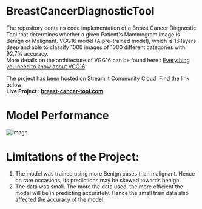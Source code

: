 # **BreastCancerDiagnosticTool**
The repository contains code implementation of a Breast Cancer Diagnostic Tool that determines whether a given Patient's Mammogram Image is Benign or Malignant.
VGG16 model (A pre-trained model), which is 16 layers deep and able to classify 1000 images of 1000 different categories with 92.7% accuracy.<br />
More details on the architecture of VGG16 can be found here : [Everything you need to know about VGG16](https://medium.com/@mygreatlearning/everything-you-need-to-know-about-vgg16-7315defb5918) <br />

The project has been hosted on Streamlit Community Cloud. Find the link below <br />
  **Live Project : [breast-cancer-tool.com](https://johnthuo1-breast-cancer-tool-streamapp-647vh4.streamlit.app/)** <br/>
 
 # Model Performance 
 
 ![image](https://user-images.githubusercontent.com/108690517/236040775-4b0fda34-8ab7-431f-94f6-53b391a31300.png)

  
  
  # **Limitations of the Project:**
1. The model was trained using more Benign cases than malignant. Hence on rare occasions, its predictions may be skewed towards benign.
2. The data was small. The more the data used, the more efficient the model will be in predicting accurately. Hence the small train data also affected the accuracy of the model.
  

  
 
